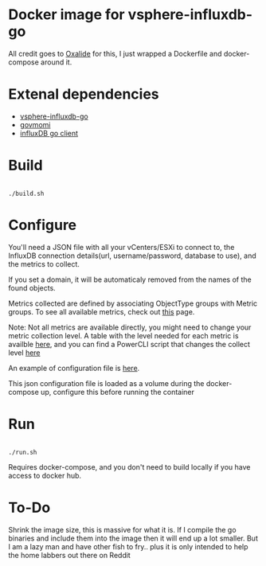 # Docker image for vsphere-influxdb-go

All credit goes to [Oxalide](https://github.com/Oxalide) for this, I just wrapped a Dockerfile and docker-compose around it.

# Extenal dependencies

* [vsphere-influxdb-go](https://github.com/Oxalide/vsphere-influxdb-go)
* [govmomi](https://github.com/vmware/govmomi)
* [influxDB go client](https://github.com/influxdata/influxdb/tree/master/client/v2)

# Build

```

./build.sh

```

# Configure

You'll need a JSON file with all your vCenters/ESXi to connect to, the InfluxDB connection details(url, username/password, database to use), and the metrics to collect.

If you set a domain, it will be automaticaly removed from the names of the found objects.

Metrics collected are defined by associating ObjectType groups with Metric groups.
To see all available metrics, check out [this](http://www.virten.net/2015/05/vsphere-6-0-performance-counter-description/) page. 

Note: Not all metrics are available directly, you might need to change your metric collection level. 
A table with the level needed for each metric is availble [here](http://www.virten.net/2015/05/which-performance-counters-are-available-in-each-statistic-level/), and you can find a PowerCLI script that changes the collect level [here](http://www.valcolabs.com/2012/02/06/modify-historical-statistics-level-using-powercli/)

An example of configuration file is [here](./vsphere-influxdb-go.json).

This json configuration file is loaded as a volume during the docker-compose up, configure this before running the container

# Run

```

./run.sh

```

Requires docker-compose, and you don't need to build locally if you have access to docker hub.

# To-Do

Shrink the image size, this is massive for what it is. If I compile the go binaries and include them into the image then it will end up a lot smaller. But I am a lazy man and have other fish to fry.. plus it is only intended to help the home labbers out there on Reddit

